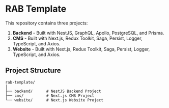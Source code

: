# RAB Template

This repository contains three projects:

1. **Backend** - Built with NestJS, GraphQL, Apollo, PostgreSQL, and Prisma.
2. **CMS** - Built with Next.js, Redux Toolkit, Saga, Persist, Logger, TypeScript, and Axios.
3. **Website** - Built with Next.js, Redux Toolkit, Saga, Persist, Logger, TypeScript, and Axios.

## Project Structure

```plaintext
rab-template/
│
├── backend/      # NestJS Backend Project
├── cms/          # Next.js CMS Project
└── website/      # Next.js Website Project
```
